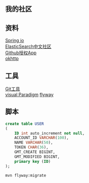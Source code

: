## 我的社区

## 资料
[Spring io](https://spring.io)  
[ElasticSearch中文社区](https://elasticsearch.cn)   
[Github授权App](https://developer.github.com/apps/building-oauth-apps/creating-an-oauth-app/)  
[okhttp](https://square.github.io/okhttp/)  


## 工具
[Git工具](https://git-scm.com/downloads)  
[visual Paradigm](https://www.visual-paradigm.com/cn)
[flyway](https://flywaydb.org/documentation/migrations)

## 脚本
```sql
create table USER
(
	ID int auto_increment not null,
	ACCOUNT_ID VARCHAR(100),
	NAME VARCHAR(50),
	TOKEN CHAR(36),
	GMT_CREATE BIGINT,
	GMT_MODIFIED BIGINT,
	primary key (ID)
);
```
```bash
mvn flyway:migrate
```
